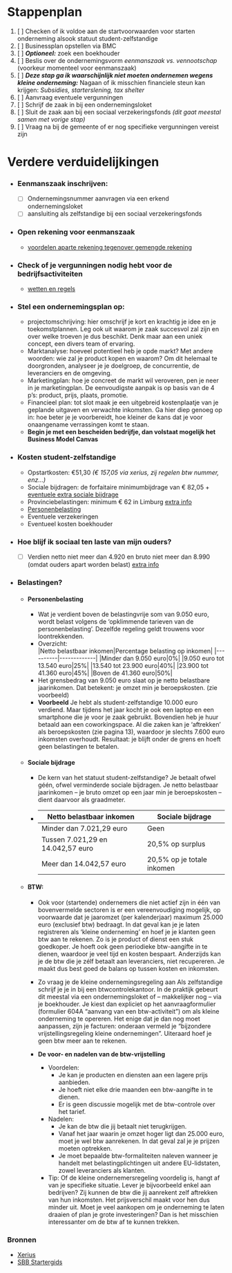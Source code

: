 # Stappenplan
1. [ ] Checken of ik voldoe aan de startvoorwaarden voor starten onderneming alsook statuut student-zelfstandige
2. [ ] Businessplan opstellen via BMC
3. [ ] ***Optioneel:*** zoek een boekhouder
4. [ ] Beslis over de ondernemingsvorm *eenmanszaak vs. vennootschap* (voorkeur momenteel voor eenmanszaak)
5. [ ] ***Deze stap ga ik waarschijnlijk niet moeten ondernemen wegens kleine onderneming:*** Nagaan of ik misschien financiele steun kan krijgen: *Subsidies, starterslening, tax shelter*
6. [ ] Aanvraag eventuele vergunningen
7. [ ] Schrijf de zaak in bij een ondernemingsloket
8. [ ] Sluit de zaak aan bij een sociaal verzekeringsfonds *(dit gaat meestal samen met vorige stap)*
9. [ ] Vraag na bij de gemeente of er nog specifieke vergunningen vereist zijn


# Verdere verduidelijkingen
- ### Eenmanszaak inschrijven:
  - [ ] Ondernemingsnummer aanvragen via een erkend ondernemingsloket
  - [ ] aansluiting als zelfstandige bij een sociaal verzekeringsfonds
- ### Open rekening voor eenmanszaak
   - [voordelen aparte rekening tegenover gemengde rekening](https://www.sbb.be/nl/magazine/zakelijke-rekening-als-zelfstandige-niet-3-voordelen-van-een-aparte-rekening)
- ### Check of je vergunningen nodig hebt voor de bedrijfsactiviteiten
  -  [wetten en regels](https://ondernemersplein.kvk.nl/wetten-en-regels/)
- ### Stel een ondernemingsplan op:
  - projectomschrijving: hier omschrijf je kort en krachtig je idee en je toekomstplannen. Leg ook uit waarom je zaak succesvol zal zijn en over welke troeven je dus beschikt. Denk maar aan een uniek concept, een divers team of ervaring.
  - Marktanalyse: hoeveel potentieel heb je opde markt? Met andere woorden: wie zal je product kopen en waarom? Om dit helemaal te doorgronden, analyseer je je doelgroep, de concurrentie, de leveranciers en de omgeving.
  - Marketingplan: hoe je concreet de markt wil veroveren, pen je neer in je marketingplan. De eenvoudigste aanpak is op basis van de 4 p’s: product, prijs, plaats, promotie.
  - Financieel plan: tot slot maak je een uitgebreid kostenplaatje van je geplande uitgaven en verwachte inkomsten. Ga hier diep genoeg op in: hoe beter je je voorbereidt, hoe kleiner de kans dat je voor onaangename verrassingen komt te staan.
  - **Begin je met een bescheiden bedrijfje, dan volstaat mogelijk het Business Model Canvas**
- ### Kosten student-zelfstandige
  - Opstartkosten: €51,30 *(€ 157,05 via xerius, zij regelen btw nummer, enz...)*
  - Sociale bijdragen: de forfaitaire minimumbijdrage van € 82,05 + [eventuele extra sociale bijdrage](#sociale-bijdrage)
  - Provinciebelastingen: minimum € 62 in Limburg [extra info](https://www.limburg.be/provinciebelastingenbedrijven)
  - [Personenbelasting](#personenbelasting)
  - Eventuele verzekeringen
  - Eventueel kosten boekhouder
- ### Hoe blijf ik sociaal ten laste van mijn ouders? 
  - [ ] Verdien netto niet meer dan 4.920 en bruto niet meer dan 8.990 (omdat ouders apart worden belast) [extra info](https://financien.belgium.be/nl/particulieren/gezin/student/ten_laste#q2)
- ### Belastingen?  
  -  #### <a id="personenbelasting"></a>Personenbelasting 
     - Wat je verdient boven de belastingvrije som van 9.050 euro, wordt belast volgens de ‘opklimmende tarieven van de personenbelasting’. Dezelfde regeling geldt trouwens voor loontrekkenden.
     - Overzicht:      
        |Netto belastbaar inkomen|Percentage belasting op inkomen|
        |----------|-------------|
        |Minder dan 9.050 euro|0%|
        |9.050 euro tot 13.540 euro|25%|
        |13.540 tot 23.900 euro|40%|
        |23.900 tot 41.360 euro|45%|
        |Boven de 41.360 euro|50%|
     - Het grensbedrag van 9.050 euro slaat op je netto belastbare jaarinkomen. Dat betekent: je omzet min je beroepskosten. (zie voorbeeld) 
     - **Voorbeeld** 
    Je hebt als student-zelfstandige 10.000 euro verdiend. Maar tijdens het jaar kocht je ook een laptop en een smartphone die je voor je zaak gebruikt. Bovendien heb je huur betaald aan een coworkingspace. Al die zaken kan je ‘aftrekken’ als beroepskosten (zie pagina 13), waardoor je slechts 7.600 euro inkomsten overhoudt. Resultaat: je blijft onder de grens en hoeft geen belastingen te betalen.
  - #### <a id="sociale-bijdrage"></a> Sociale bijdrage
    - De kern van het statuut student-zelfstandige? Je betaalt ofwel géén, ofwel verminderde sociale bijdragen. Je netto belastbaar jaarinkomen – je bruto omzet op een jaar min je beroepskosten – dient daarvoor als graadmeter.
    - |Netto belastbaar inkomen|Sociale bijdrage|
      |----------|-------------|
      |Minder dan 7.021,29 euro|Geen|
      |Tussen 7.021,29 en 14.042,57 euro|20,5% op surplus|
      |Meer dan 14.042,57 euro|20,5% op je totale inkomen|

  - #### BTW:
    - Ook voor (startende) ondernemers die niet actief zijn in één van bovenvermelde sectoren is er een vereenvoudiging mogelijk, op voorwaarde dat je jaaromzet (per kalenderjaar) maximum 25.000 euro (exclusief btw) bedraagt. In dat geval kan je je laten registreren als ‘kleine onderneming’ en hoef je je klanten geen btw aan te rekenen. Zo is je product of dienst een stuk goedkoper. Je hoeft ook geen periodieke btw-aangifte in te dienen, waardoor je veel tijd en kosten bespaart. Anderzijds kan je de btw die je zélf betaalt aan leveranciers, niet recupereren. Je maakt dus best goed de balans op tussen kosten en inkomsten.

    - Zo vraag je de kleine ondernemingsregeling aan Als zelfstandige schrijf je je in bij een btwcontrolekantoor. In de praktijk gebeurt dit meestal via een ondernemingsloket of – makkelijker nog – via je boekhouder. Je kiest dan expliciet op het aanvraagformulier (formulier 604A “aanvang van een btw-activiteit”) om als kleine onderneming te opereren. Het enige dat je dan nog moet aanpassen, zijn je facturen: onderaan vermeld je “bijzondere vrijstellingsregeling kleine ondernemingen”. Uiteraard hoef je geen btw meer aan te rekenen. 

    - **De voor- en nadelen van de btw-vrijstelling**
      - Voordelen:
        - Je kan je producten en diensten aan een lagere prijs aanbieden.
        - Je hoeft niet elke drie maanden een btw-aangifte in te dienen.
        - Er is geen discussie mogelijk met de btw-controle over het tarief.
      -  Nadelen:
         -  Je kan de btw die jij betaalt niet terugkrijgen.
         -  Vanaf het jaar waarin je omzet hoger ligt dan 25.000 euro, moet je wel btw aanrekenen. In dat geval zal je je prijzen moeten optrekken.
         -  Je moet bepaalde btw-formaliteiten naleven wanneer je handelt met belastingplichtingen uit andere EU-lidstaten, zowel leveranciers als klanten.
      - Tip:
        Of de kleine ondernemersregeling voordelig is, hangt af van je specifieke situatie. Lever je bijvoorbeeld enkel aan bedrijven? Zij kunnen de btw die jij aanrekent zelf aftrekken van hun inkomsten. Het prijsverschil maakt voor hen dus minder uit. Moet je veel aankopen om je onderneming te laten draaien of plan je grote investeringen? Dan is het misschien interessanter om de btw af te kunnen trekken.

### Bronnen
- [Xerius](https://www.xerius.be/nl-be/zelfstandig-worden/je-voorbereiding/starten-als-student-zelfstandige)
- [SBB Startergids](Resources/SBB_Startersgids.pdf)